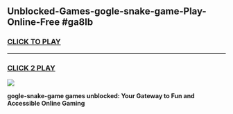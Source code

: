 
## Unblocked-Games-gogle-snake-game-Play-Online-Free #ga8lb
<h3>
<a href="https://us.freeplayer.one?title=gogle-snake-game&ref=10M">CLICK TO PLAY</a></h3>
<hr>

<h3>
<a href="https://us.freeplayer.one?title=gogle-snake-game&ref=10M">CLICK 2 PLAY</a>
  
</h3>

<a href="https://us.freeplayer.one?title=gogle-snake-game&ref=10M"><img src="https://clearcache.store/games.png"></a>


**gogle-snake-game games unblocked: Your Gateway to Fun and Accessible Online Gaming**
